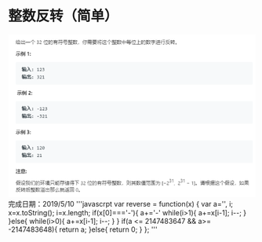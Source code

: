 # 整数反转（简单） 
![](整数反转题目.png)
完成日期：2019/5/10
'''javascrpt
var reverse = function(x) {
    var a='',
        i;
        x=x.toString();
        i=x.length;
    if(x[0]==='-'){
        a+='-'
        while(i>1){
            a+=x[i-1];
            i--;
        }
    }else{
        while(i>0){
            a+=x[i-1];
            i--;
        }
    }
    if(a <= 2147483647 && a>= -2147483648){
        return a;
    }else{
        return 0;
    }
};
'''